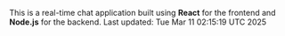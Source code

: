 This is a real-time chat application built using **React** for the frontend and **Node.js** for the backend.
Last updated: Tue Mar 11 02:15:19 UTC 2025
